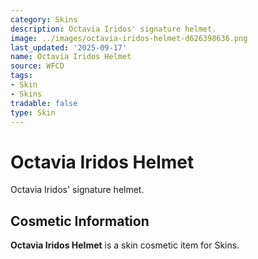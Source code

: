 ```yaml
---
category: Skins
description: Octavia Iridos' signature helmet.
image: ../images/octavia-iridos-helmet-d626398636.png
last_updated: '2025-09-17'
name: Octavia Iridos Helmet
source: WFCD
tags:
- Skin
- Skins
tradable: false
type: Skin
---
```


# Octavia Iridos Helmet

Octavia Iridos' signature helmet.

## Cosmetic Information

**Octavia Iridos Helmet** is a skin cosmetic item for Skins.

